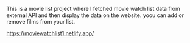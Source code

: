 This is a movie list project where I fetched movie watch list data from          
external API and then display the data on the website. yoou can add or remove films from your list.                                                                                                                              
 
https://moviewatchlist1.netlify.app/    
